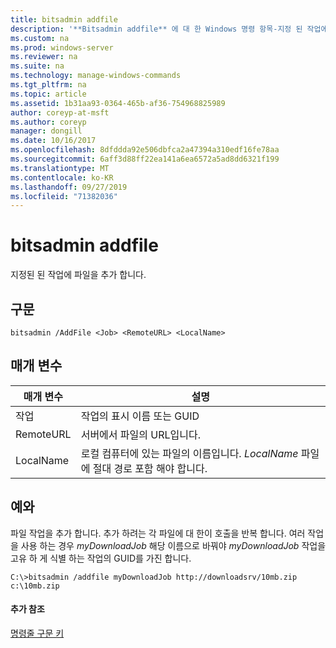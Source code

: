 ```yaml
---
title: bitsadmin addfile
description: '**Bitsadmin addfile** 에 대 한 Windows 명령 항목-지정 된 작업에 파일을 추가 합니다.'
ms.custom: na
ms.prod: windows-server
ms.reviewer: na
ms.suite: na
ms.technology: manage-windows-commands
ms.tgt_pltfrm: na
ms.topic: article
ms.assetid: 1b31aa93-0364-465b-af36-754968825989
author: coreyp-at-msft
ms.author: coreyp
manager: dongill
ms.date: 10/16/2017
ms.openlocfilehash: 8dfddda92e506dbfca2a47394a310edf16fe78aa
ms.sourcegitcommit: 6aff3d88ff22ea141a6ea6572a5ad8dd6321f199
ms.translationtype: MT
ms.contentlocale: ko-KR
ms.lasthandoff: 09/27/2019
ms.locfileid: "71382036"
---
```

# <a name="bitsadmin-addfile"></a>bitsadmin addfile

지정된 된 작업에 파일을 추가 합니다.

## <a name="syntax"></a>구문

```
bitsadmin /AddFile <Job> <RemoteURL> <LocalName>
```

## <a name="parameters"></a>매개 변수

|매개 변수|설명|
|---------|-----------|
|작업|작업의 표시 이름 또는 GUID|
|RemoteURL|서버에서 파일의 URL입니다.|
|LocalName|로컬 컴퓨터에 있는 파일의 이름입니다. *LocalName* 파일에 절대 경로 포함 해야 합니다.|

## <a name="BKMK_examples"></a>예와

파일 작업을 추가 합니다. 추가 하려는 각 파일에 대 한이 호출을 반복 합니다. 여러 작업을 사용 하는 경우 *myDownloadJob* 해당 이름으로 바꿔야 *myDownloadJob* 작업을 고유 하 게 식별 하는 작업의 GUID를 가진 합니다.
```
C:\>bitsadmin /addfile myDownloadJob http://downloadsrv/10mb.zip c:\10mb.zip
```

#### <a name="additional-references"></a>추가 참조

[명령줄 구문 키](command-line-syntax-key.md)